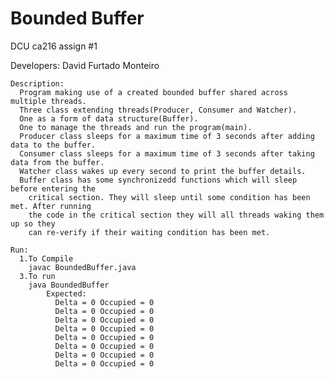 # Bounded Buffer 
DCU ca216 assign #1

Developers:
	  David Furtado Monteiro

	Description:
	  Program making use of a created bounded buffer shared across multiple threads.
	  Three class extending threads(Producer, Consumer and Watcher).
	  One as a form of data structure(Buffer).
	  One to manage the threads and run the program(main).
	  Producer class sleeps for a maximum time of 3 seconds after adding data to the buffer.
	  Consumer class sleeps for a maximum time of 3 seconds after taking data from the buffer.
	  Watcher class wakes up every second to print the buffer details.
	  Buffer class has some synchronizedd functions which will sleep before entering the 
	    critical section. They will sleep until some condition has been met. After running
	    the code in the critical section they will all threads waking them up so they 
	    can re-verify if their waiting condition has been met.

	Run:
	  1.To Compile
		javac BoundedBuffer.java
	  3.To run
		java BoundedBuffer
			Expected:
			  Delta = 0 Occupied = 0
			  Delta = 0 Occupied = 0
			  Delta = 0 Occupied = 0
			  Delta = 0 Occupied = 0
			  Delta = 0 Occupied = 0
			  Delta = 0 Occupied = 0
			  Delta = 0 Occupied = 0
			  Delta = 0 Occupied = 0
